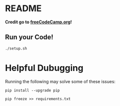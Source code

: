 # README
**Credit go to [freeCodeCamp.org](https://youtu.be/mBoX_JCKZTE?si=lglZLrLvbNW_rhOc)!**

## Run your Code!

```bash
./setup.sh
```

# Helpful Dubugging
Running the following may solve some of these issues:

`pip install --upgrade pip`

`pip freeze >> requirements.txt`
